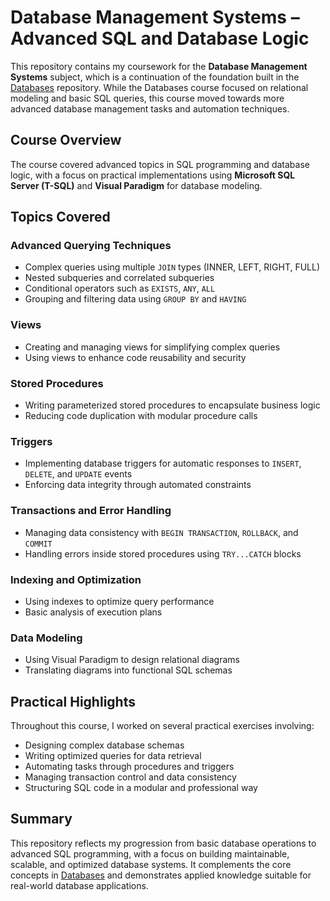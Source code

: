 # Database Management Systems – Advanced SQL and Database Logic

This repository contains my coursework for the **Database Management Systems** subject, which is a continuation of the foundation built in the [Databases](https://github.com/dllrazvi/Databases) repository. While the Databases course focused on relational modeling and basic SQL queries, this course moved towards more advanced database management tasks and automation techniques.

## Course Overview

The course covered advanced topics in SQL programming and database logic, with a focus on practical implementations using **Microsoft SQL Server (T-SQL)** and **Visual Paradigm** for database modeling.

## Topics Covered

### Advanced Querying Techniques
- Complex queries using multiple `JOIN` types (INNER, LEFT, RIGHT, FULL)
- Nested subqueries and correlated subqueries
- Conditional operators such as `EXISTS`, `ANY`, `ALL`
- Grouping and filtering data using `GROUP BY` and `HAVING`

### Views
- Creating and managing views for simplifying complex queries
- Using views to enhance code reusability and security

### Stored Procedures
- Writing parameterized stored procedures to encapsulate business logic
- Reducing code duplication with modular procedure calls

### Triggers
- Implementing database triggers for automatic responses to `INSERT`, `DELETE`, and `UPDATE` events
- Enforcing data integrity through automated constraints

### Transactions and Error Handling
- Managing data consistency with `BEGIN TRANSACTION`, `ROLLBACK`, and `COMMIT`
- Handling errors inside stored procedures using `TRY...CATCH` blocks

### Indexing and Optimization
- Using indexes to optimize query performance
- Basic analysis of execution plans

### Data Modeling
- Using Visual Paradigm to design relational diagrams
- Translating diagrams into functional SQL schemas

## Practical Highlights

Throughout this course, I worked on several practical exercises involving:
- Designing complex database schemas
- Writing optimized queries for data retrieval
- Automating tasks through procedures and triggers
- Managing transaction control and data consistency
- Structuring SQL code in a modular and professional way

## Summary

This repository reflects my progression from basic database operations to advanced SQL programming, with a focus on building maintainable, scalable, and optimized database systems. It complements the core concepts in [Databases](https://github.com/dllrazvi/Databases) and demonstrates applied knowledge suitable for real-world database applications.
